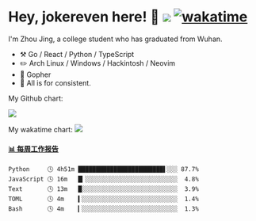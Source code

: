 # Hey, jokereven here! 👋 ![](https://visitor-badge.laobi.icu/badge?page_id=jokereven.readme) [![wakatime](https://wakatime.com/badge/user/eada5769-12fd-41f7-af3d-65254494dce1.svg)](https://wakatime.com/@eada5769-12fd-41f7-af3d-65254494dce1)

I'm Zhou Jing, a college student who has graduated from Wuhan.
-   :hammer_and_pick: Go / React / Python / TypeScript
-   :pencil2: Arch Linux / Windows / Hackintosh / Neovim
-   :seedling: Gopher
-   :thought_balloon: All is for consistent.

My Github chart:

![](https://ghchart.rshah.org/JonnieWayy)

My wakatime chart:
![](https://wakatime.com/share/@jokereven/1679dc82-4bf9-4b63-9203-390d608503de.png)

<!-- waka-box start -->
#### <a href="https://gist.github.com/9f8118785e2d128d746db5f61b0e0a2a" target="_blank">📊 每周工作报告</a>
```text
Python     🕓 4h51m ████████████████████████▌░░░ 87.7%
JavaScript 🕓 16m   █▎░░░░░░░░░░░░░░░░░░░░░░░░░░  4.8%
Text       🕓 13m   █░░░░░░░░░░░░░░░░░░░░░░░░░░░  3.9%
TOML       🕓 4m    ▍░░░░░░░░░░░░░░░░░░░░░░░░░░░  1.4%
Bash       🕓 4m    ▎░░░░░░░░░░░░░░░░░░░░░░░░░░░  1.3%
```
<!-- Powered by https://github.com/journey-ad/waka-box-go . -->
<!-- waka-box end -->
